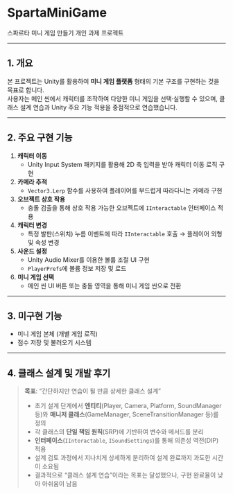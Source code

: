 # SpartaMiniGame

스파르타 미니 게임 만들기 개인 과제 프로젝트

---

## 1. 개요

본 프로젝트는 Unity를 활용하여 **미니 게임 플랫폼** 형태의 기본 구조를 구현하는 것을 목표로 합니다.  
사용자는 메인 씬에서 캐릭터를 조작하여 다양한 미니 게임을 선택·실행할 수 있으며, 클래스 설계 연습과 Unity 주요 기능 적용을 중점적으로 연습했습니다.

---

## 2. 주요 구현 기능

1. **캐릭터 이동**  
   - Unity Input System 패키지를 활용해 2D 축 입력을 받아 캐릭터 이동 로직 구현  
2. **카메라 추적**  
   - `Vector3.Lerp` 함수를 사용하여 플레이어를 부드럽게 따라다니는 카메라 구현  
3. **오브젝트 상호 작용**  
   - 충돌 검출을 통해 상호 작용 가능한 오브젝트에 `IInteractable` 인터페이스 적용  
4. **캐릭터 변경**  
   - 특정 발판(스위치) 누름 이벤트에 따라 `IInteractable` 호출 → 플레이어 외형 및 속성 변경  
5. **사운드 설정**  
   - Unity Audio Mixer를 이용한 볼륨 조절 UI 구현  
   - `PlayerPrefs`에 볼륨 정보 저장 및 로드  
6. **미니 게임 선택**  
   - 메인 씬 UI 버튼 또는 충돌 영역을 통해 미니 게임 씬으로 전환

---

## 3. 미구현 기능

- 미니 게임 본체 (개별 게임 로직)  
- 점수 저장 및 불러오기 시스템

---

## 4. 클래스 설계 및 개발 후기

> **목표**: “간단하지만 연습이 될 만큼 상세한 클래스 설계”  
>  
> - 초기 설계 단계에서 **엔티티**(Player, Camera, Platform, SoundManager 등)와 **매니저 클래스**(GameManager, SceneTransitionManager 등)를 정의  
> - 각 클래스의 **단일 책임 원칙**(SRP)에 기반하여 변수와 메서드를 분리  
> - **인터페이스**(`IInteractable`, `ISoundSettings`)를 통해 의존성 역전(DIP) 적용  
> - 설계 검토 과정에서 지나치게 상세하게 분리하여 설계 완료까지 과도한 시간이 소요됨  
> - 결과적으로 “클래스 설계 연습”이라는 목표는 달성했으나, 구현 완료율이 낮아 아쉬움이 남음
